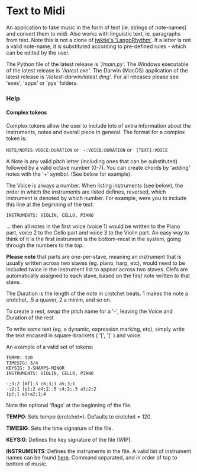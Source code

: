 # Text to Midi

An application to take music in the form of text (ie. strings of note-names) and convert them to midi. Also works with linguistic text, ie. paragraphs from text. Note this is not a clone of [jwktje's 'LangoRhythm'](https://github.com/jwktje/langorhythm). If a letter is not a valid note-name, it is substituted according to pre-defined rules - which can be edited by the user.

The Python file of the latest release is *'/main.py'.* 
The Windows executable of the latest release is *'/latest.exe'*.
The Darwin (MacOS) application of the latest release is *'/latest-darwin/latest.dmg'*.
For all releases please see 'exes', 'apps' or 'pys' folders.


### Help
#### Complex tokens
Complex tokens allow the user to include lots of extra information about the instruments, notes and overall piece in general. The format for a complex token is:

``` NOTE/NOTES:VOICE:DURATION ```
or
``` -:VOICE:DURATION```
or 
``` [TEXT]:VOICE```

A Note is any valid pitch letter (including ones that can be substituted) followed by a valid octave number (0-7).
You can create chords by \'adding\' notes with the '+' symbol. (See below for example).

The Voice is always a number. When listing instruments (see below), the order in which the instruments are listed defines, reversed, which instrument is denoted by which number. For example, were you to include this line at the beginning of the text:

``` INSTRUMENTS: VIOLIN, CELLO, PIANO ```

... then all notes in the first voice (voice 1) would be written to the Piano part, voice 2 to the Cello part and voice 3 to the Violin part. An easy way to think of it is the first instrument is the bottom-most in the system, going through the numbers to the top.

 **Please note** that parts are one-per-stave, meaning an instrument that is usually written across two staves (eg. piano, harp, etc), would need to be included twice in the instrument list to appear across two staves. Clefs are automatically assigned to each stave, based on the first note written to that stave.  

 The Duration is the length of the note in crotchet beats. 1 makes the note a crotchet, .5 a quaver, 2 a minim, and so on.

To create a rest, swap the pitch name for a '-', leaving the Voice and Duration of the rest.

To write some text (eg. a dynamic, expression marking, etc), simply write the text encased in square-brackets ( '[', ']' ) and voice. 

An example of a valid set of tokens:

```
TEMPO: 120
TIMESIG: 3/4
KEYSIG: 3-SHARPS-MINOR
INSTRUMENTS: VIOLIN, CELLO, PIANO

-;3;2 [mf];3 c6;3;1 a5;3;1
-;2;1 [p];2 e4;2;.5 c4;2;.5 a3;2;2
[p];1 e3+a2;1;4

```

Note the optional 'flags' at the beginning of the file.

**TEMPO**: Sets tempo (crotchet=). Defaults to crotchet = 120.

**TIMESIG**: Sets the time signature of the file.

**KEYSIG**: Defines the key signature of the file (WIP).

**INSTRUMENTS**: Defines the instruments in the file. A valid list of instrument names can be found [here](https://raw.githubusercontent.com/ChristianLoizou/Shorts/master/texttomidi/assets/program_codes.json). Command separated, and in order of top to bottom of music.